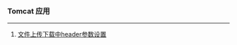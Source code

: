 ### Tomcat 应用

---
1. [文件上传下载中header参数设置](https://blog.csdn.net/shinebar/article/details/54408020)   
